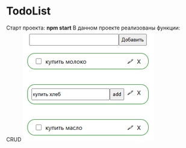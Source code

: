 # TodoList
Старт проекта: **npm start**
В данном проекте реализованы функции: CRUD
![TodoList](img.png)